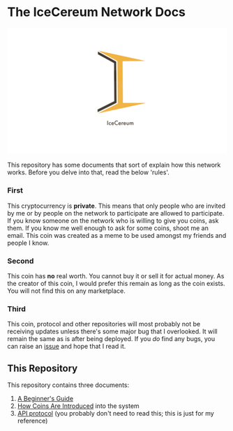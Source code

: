 # The IceCereum Network Docs

![LoGoooOoOO go where?](assets/LogoText-Centered.png)

This repository has some documents that sort of explain how this network works.
Before you delve into that, read the below 'rules'.

### First

This cryptocurrency is **private**. This means that only people who are invited
by me or by people on the network to participate are allowed to participate. If
you know someone on the network who is willing to give you coins, ask them. If
you know me well enough to ask for some coins, shoot me an email. This coin was
created as a meme to be used amongst my friends and people I know.

### Second

This coin has **no** real worth. You cannot buy it or sell it for actual money.
As the creator of this coin, I would prefer this remain as long as the coin
exists. You will not find this on any marketplace.

### Third

This coin, protocol and other repositories will most probably not be receiving
updates unless there's some major bug that I overlooked. It will remain the same
as is after being deployed. If you _do_ find any bugs, you can raise an
[issue](https://github.com/IceCereum/Docs/issues) and hope that I read it.

## This Repository

This repository contains three documents:

1. [A Beginner's Guide](./A-Beginners-Guide.md)
2. [How Coins Are Introduced](./How-Coins-Are-Introduced.md) into the system
3. [API protocol](./API-protocol.md) (you probably don't need to read this; this
is just for my reference)